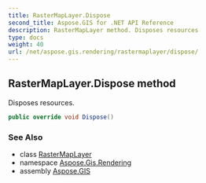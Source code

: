 ```yaml
---
title: RasterMapLayer.Dispose
second_title: Aspose.GIS for .NET API Reference
description: RasterMapLayer method. Disposes resources
type: docs
weight: 40
url: /net/aspose.gis.rendering/rastermaplayer/dispose/
---
```

## RasterMapLayer.Dispose method

Disposes resources.

```csharp
public override void Dispose()
```

### See Also

* class [RasterMapLayer](../)
* namespace [Aspose.Gis.Rendering](../../rastermaplayer/)
* assembly [Aspose.GIS](../../../)


